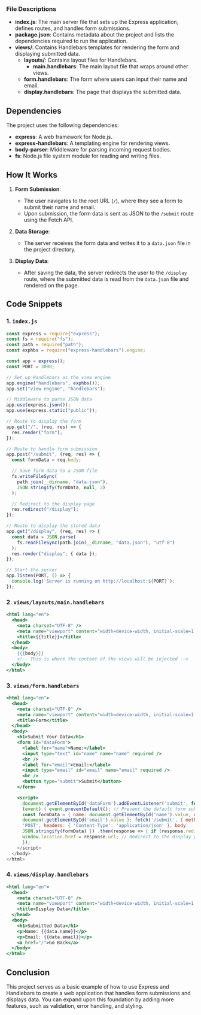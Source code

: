 ### File Descriptions

- **index.js**: The main server file that sets up the Express application, defines routes, and handles form submissions.
- **package.json**: Contains metadata about the project and lists the dependencies required to run the application.
- **views/**: Contains Handlebars templates for rendering the form and displaying submitted data.
  - **layouts/**: Contains layout files for Handlebars.
    - **main.handlebars**: The main layout file that wraps around other views.
  - **form.handlebars**: The form where users can input their name and email.
  - **display.handlebars**: The page that displays the submitted data.

## Dependencies

The project uses the following dependencies:

- **express**: A web framework for Node.js.
- **express-handlebars**: A templating engine for rendering views.
- **body-parser**: Middleware for parsing incoming request bodies.
- **fs**: Node.js file system module for reading and writing files.

## How It Works

1. **Form Submission**:

   - The user navigates to the root URL (`/`), where they see a form to submit their name and email.
   - Upon submission, the form data is sent as JSON to the `/submit` route using the Fetch API.

2. **Data Storage**:

   - The server receives the form data and writes it to a `data.json` file in the project directory.

3. **Display Data**:
   - After saving the data, the server redirects the user to the `/display` route, where the submitted data is read from the `data.json` file and rendered on the page.

## Code Snippets

### 1. `index.js`

```javascript
const express = require("express");
const fs = require("fs");
const path = require("path");
const exphbs = require("express-handlebars").engine;

const app = express();
const PORT = 3000;

// Set up Handlebars as the view engine
app.engine("handlebars", exphbs());
app.set("view engine", "handlebars");

// Middleware to parse JSON data
app.use(express.json());
app.use(express.static("public"));

// Route to display the form
app.get("/", (req, res) => {
  res.render("form");
});

// Route to handle form submission
app.post("/submit", (req, res) => {
  const formData = req.body;

  // Save form data to a JSON file
  fs.writeFileSync(
    path.join(__dirname, "data.json"),
    JSON.stringify(formData, null, 2)
  );

  // Redirect to the display page
  res.redirect("/display");
});

// Route to display the stored data
app.get("/display", (req, res) => {
  const data = JSON.parse(
    fs.readFileSync(path.join(__dirname, "data.json"), "utf-8")
  );
  res.render("display", { data });
});

// Start the server
app.listen(PORT, () => {
  console.log(`Server is running on http://localhost:${PORT}`);
});
```

### 2. `views/layouts/main.handlebars`

```handlebars
<html lang="en">
  <head>
    <meta charset="UTF-8" />
    <meta name="viewport" content="width=device-width, initial-scale=1.0" />
    <title>{{title}}</title>
  </head>
  <body>
    {{{body}}}
    <!-- This is where the content of the views will be injected -->
  </body>
</html>
```

### 3. `views/form.handlebars`

```handlebars
<html lang="en">
  <head>
    <meta charset="UTF-8" />
    <meta name="viewport" content="width=device-width, initial-scale=1.0" />
    <title>Form</title>
  </head>
  <body>
    <h1>Submit Your Data</h1>
    <form id="dataForm">
      <label for="name">Name:</label>
      <input type="text" id="name" name="name" required />
      <br />
      <label for="email">Email:</label>
      <input type="email" id="email" name="email" required />
      <br />
      <button type="submit">Submit</button>
    </form>

    <script>
      document.getElementById('dataForm').addEventListener('submit', function
      (event) { event.preventDefault(); // Prevent the default form submission
      const formData = { name: document.getElementById('name').value, email:
      document.getElementById('email').value }; fetch('/submit', { method:
      'POST', headers: { 'Content-Type': 'application/json' }, body:
      JSON.stringify(formData) }) .then(response => { if (response.redirected) {
      window.location.href = response.url; // Redirect to the display page } });
      });
    </script>
  </body>
</html>
```

### 4. `views/display.handlebars`

```handlebars
<html lang="en">
  <head>
    <meta charset="UTF-8" />
    <meta name="viewport" content="width=device-width, initial-scale=1.0" />
    <title>Display Data</title>
  </head>
  <body>
    <h1>Submitted Data</h1>
    <p>Name: {{data.name}}</p>
    <p>Email: {{data.email}}</p>
    <a href="/">Go Back</a>
  </body>
</html>
```

## Conclusion

This project serves as a basic example of how to use Express and Handlebars to create a web application that handles form submissions and displays data. You can expand upon this foundation by adding more features, such as validation, error handling, and styling.
